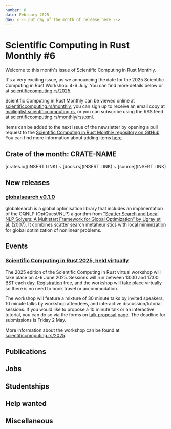 ```yaml
---
number: 6
date: February 2025
day: <!-- put day of the month of release here -->
---
```


# Scientific Computing in Rust Monthly #6

Welcome to this month's issue of Scientific Computing in Rust Monthly.

It's a very exciting issue, as we announcing the date for the 2025 Scientific Computing in Rust Workshop:
4-6 July. You can find more details below or at [scientificcomputing.rs/2025](https://scientificcomputing.rs/2025).

Scientific Computing in Rust Monthly can be viewed online at [scientificcomputing.rs/monthly](https://scientificcomputing.rs/monthly),
you can sign up to receive an email copy at [mailinglist.scientificcomputing.rs](https://mailinglist.scientificcomputing.rs),
or you can subscribe using the RSS feed at [scientificcomputing.rs/monthly/rss.xml](https://scientificcomputing.rs/monthly/rss.xml).

Items can be added to the next issue of the newsletter by opening a pull request to the
[Scientific Computing in Rust Monthly repository on GitHub](https://github.com/rust-scicomp/scientific-computing-in-rust-monthly).
You can find more information about adding items
[here](https://github.com/rust-scicomp/scientific-computing-in-rust-monthly#contributing-an-item).

## Crate of the month: CRATE-NAME
<!--
The crate of the month will be picked by the editor, who will write a brief description of it here.
If you'd like to suggest a crate that we could include here, tell us on the rust-scicomp Zulip chat
(https://rust-scicomp.zulipchat.com/login/).
-->
[crates.io](INSERT LINK) ~ [docs.rs](INSERT LINK) ~ [source](INSERT LINK)

## New releases
<!--
This section can be used to announce new released of libraries. Items should
be sorted in alphabetical order and should use the format:

### [<library name> <release number>](<crates.io link>)
<brief description of the library and its new features in this release>
-->

### [globalsearch v0.1.0](https://crates.io/crates/globalsearch)
globalsearch is a global optimisation library that includes an implmentation of the OQNLP (OptQuest/NLP) algorithm from
["Scatter Search and Local NLP Solvers: A Multistart Framework for Global Optimization" by Ugray et al. (2007)](https://doi.org/10.1287/ijoc.1060.0175).
It combines scatter search metaheuristics with local minimization for global optimization of nonlinear problems.


## Events
<!--
This section can be used to advertise events. Items should be sorted in date order, with
sooner events first, and should use the format:

### [<event name>, <location or "held virutally">, <date>](<website URL>)
<brief description of event>
-->

### [Scientific Computing in Rust 2025, held virtually](https://scientificcomputing.rs/2025)
The 2025 edition of the Scientific Computing in Rust virtual workshop will take place on 4-6
June 2025. Sessions will run between 13:00 and 17:00 BST each day.
[Registration](https://scientificcomputing.rs/2025/register) free, and the workshop will take
place virtually so there is no need to book travel or accommodation.

The workshop will feature a mixture of 30 minute talks by invited speakers, 10 minute talks by
workshop attendees, and interactive discussion/tutorial sessions.
If you would like to propose a 10 minute talk or an interactive tutorial, you can do so via the
forms on [talk proposal page](https://scientificcomputing.rs/2025/submit-talk). The deadline
for submissions is Friday 2 May.

More information about the workshop can be found at
[scientificcomputing.rs/2025](https://scientificcomputing.rs/2025).

## Publications
<!--
This section can be used to publicise papers, articles and blog posts published about scientific computing in Rust.
Items should be sorted in the alphabetical order of the surname of the first listed author.
Papers posted should use the following format:

### [<authors>, <title>, <journal> <volume>](<DOI>)
<brief description of paper>

Other publications should use the following format:

### [<author>, <title>](<link>)
<brief description>
-->

## Jobs
<!--
This section can be used to advertise jobs that may be of interest. Items should be sorted in the
order in which they are added and should use the format:

### [<job title>, <location>](<more information URL>)
<description of job, including how to apply and deadline>
-->

## Studentships
<!--
This section can be used to advertise studentships (eg PhDs, Master's programmes) that may be of interest.
Items should be sorted in the order in which they are added and should use the format:

### [<title>, <location>](<more information URL>)
<description of studentship, including how to apply and deadline>
-->

## Help wanted
<!--
If you're looking for people to help develop or maintain a project, you can add it here. Items here
should be sorted in alphabetical order by project name and use the format:

### [<library name>](<link to source code repository>)
<brief description of the library and what kind of help you're interested in>
-->

## Miscellaneous
<!--
Any items that do not fit into any other section can be added here.
-->

